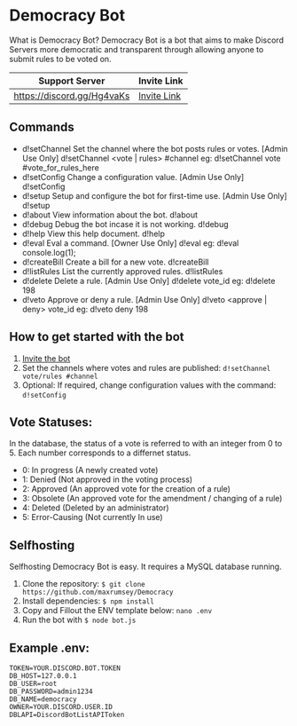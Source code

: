 # Democracy Bot
What is Democracy Bot? Democracy Bot is a bot that aims to make Discord Servers more democratic and transparent through allowing anyone to submit rules to be voted on.

|Support Server|Invite Link|
|---|---|
|https://discord.gg/Hg4vaKs|[Invite Link](https://discordapp.com/api/oauth2/authorize?client_id=610299806123819018&permissions=76800&scope=bot)|

## Commands
* d!setChannel
Set the channel where the bot posts rules or votes.  [Admin Use Only]
d!setChannel <vote | rules> #channel
eg: d!setChannel vote #vote_for_rules_here
* d!setConfig
Change a configuration value.  [Admin Use Only]
d!setConfig
* d!setup
Setup and configure the bot for first-time use.  [Admin Use Only]
d!setup
* d!about
View information about the bot.
d!about
* d!debug
Debug the bot incase it is not working.
d!debug
* d!help
View this help document.
d!help
* d!eval
Eval a command. [Owner Use Only]
d!eval
eg: d!eval console.log(1);
* d!createBill
Create a bill for a new vote.
d!createBill
* d!listRules
List the currently approved rules.
d!listRules
* d!delete
Delete a rule.  [Admin Use Only]
d!delete vote_id
eg: d!delete 198
* d!veto
Approve or deny a rule.  [Admin Use Only]
d!veto <approve | deny> vote_id
eg: d!veto deny 198

## How to get started with the bot
1. [Invite the bot](https://discordapp.com/api/oauth2/authorize?client_id=610299806123819018&permissions=76800&scope=bot)
2. Set the channels where votes and rules are published: `d!setChannel vote/rules #channel`
3. Optional: If required, change configuration values with the command: `d!setConfig`

## Vote Statuses:
In the database, the status of a vote is referred to with an integer from 0 to 5. Each number corresponds to a differnet status.
- 0: In progress (A newly created vote)
- 1: Denied (Not approved in the voting process)
- 2: Approved (An approved vote for the creation of a rule)
- 3: Obsolete (An approved vote for the amendment / changing of a rule)
- 4: Deleted (Deleted by an administrator)
- 5: Error-Causing (Not currently In use)

## Selfhosting
Selfhosting Democracy Bot is easy. It requires a MySQL database running.
1. Clone the repository: `$ git clone https://github.com/maxrumsey/Democracy`
2. Install dependencies: `$ npm install`
3. Copy and Fillout the ENV template below: `nano .env`
4. Run the bot with `$ node bot.js`

## Example .env:
```
TOKEN=YOUR.DISCORD.BOT.TOKEN
DB_HOST=127.0.0.1
DB_USER=root
DB_PASSWORD=admin1234
DB_NAME=democracy
OWNER=YOUR.DISCORD.USER.ID
DBLAPI=DiscordBotListAPIToken
```

